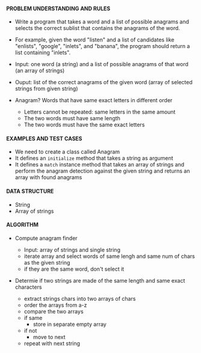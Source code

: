 #### PROBLEM UNDERSTANDING AND RULES
- Write a program that takes a word and a list of possible anagrams and selects the correct sublist that contains the anagrams of the word.

- For example, given the word "listen" and a list of candidates like "enlists", "google", "inlets", and "banana", the program should return a list containing "inlets".

- Input: one word (a string) and a list of possible anagrams of that word (an array of strings)
- Ouput: list of the correct anagrams of the given word (array of selected strings from given string)

- Anagram? Words that have same exact letters in different order
  - Letters cannot be repeated: same letters in the same amount
  - The two words must have same length
  - The two words must have the same exact letters

#### EXAMPLES AND TEST CASES
- We need to create a class called Anagram
- It defines an `initialize` method that takes a string as argument
- It defines a `match` instance method that takes an array of strings and perform the anagram detection against the given string and returns an array with found anagrams

#### DATA STRUCTURE
- String
- Array of strings

#### ALGORITHM
- Compute anagram finder
  - Input: array of strings and single string
  - iterate array and select words of same lengh and same num of chars as the given string
  - if they are the same word, don't select it

- Determie if two strings are made of the same length and same exact characters
  - extract strings chars into two arrays of chars
  - order the arrays from a-z
  - compare the two arrays
  - if same
    - store in separate empty array
  - if not
    - move to next
  - repeat with next string  

